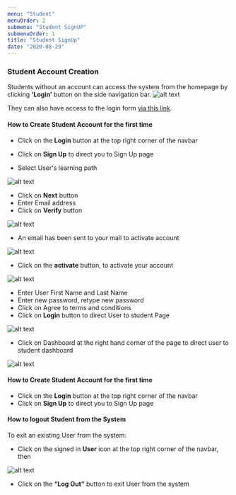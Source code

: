 ```yaml
---
menu: "Student"
menuOrder: 2
submenu: "Student SignUP"
submenuOrder: 1
title: "Student SignUp"
date: "2020-08-29"
---
```


### Student Account Creation

Students without an account can access the system from the homepage by
      clicking **‘Login’** button on the side navigation bar.
      ![alt text](/images/Login.png "Title") 

They can also have access to the login form  [via this link](https://www.luminate.ng/LoginView).

#### How to Create Student Account for the first time

 * Click on the  **Login** button at the top right corner of the navbar
 * Click on **Sign Up** to direct you to Sign Up page


 * Select User's learning path
 
 ![alt text](/images/LearningPath.png "Title") 

 * Click on **Next** button
 * Enter Email address
 * Click on **Verify** button
 
  ![alt text](/images/Verify.png "Title") 

 * An email has been sent to your mail to activate account

 ![alt text](/images/Activate.png "Title") 

 * Click on the **activate**  button, to activate your account
 
 ![alt text](/images/SignUp.png "Title") 

 * Enter User First Name and Last Name
 * Enter new password, retype new password
 * Click on Agree to terms and conditions
 * Click on <b>Login</b> button to direct User to student Page

 ![alt text](/images/StudentPage.png "Title") 


 * Click on Dashboard at the right hand corner of the page to direct user to student dashboard

 ![alt text](/images/StudentDashboard.png "Title") 

#### How to Create Student Account for the first time

 * Click on the  **Login** button at the top right corner of the navbar
 * Click on **Sign Up** to direct you to Sign Up page


 #### How to logout Student from the System

 To exit an existing User from the system:
 * Click on the signed in **User** icon at the top right corner of the navbar,
 then

 ![alt text](/images/StudentLogout.png "Title") 

 * Click on the **“Log Out”** button to exit User from the system

  